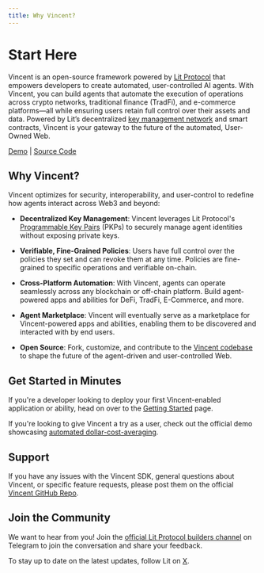 ```yaml
---
title: Why Vincent?
---
```


# Start Here

Vincent is an open-source framework powered by [Lit Protocol](https://litprotocol.com/) that empowers developers to create automated, user-controlled AI agents. With Vincent, you can build agents that automate the execution of operations across crypto networks, traditional finance (TradFi), and e-commerce platforms—all while ensuring users retain full control over their assets and data. Powered by Lit’s decentralized [key management network](https://developer.litprotocol.com/resources/how-it-works) and smart contracts, Vincent is your gateway to the future of the automated, User-Owned Web.

[Demo](https://demo.heyvincent.ai/) |
[Source Code](https://github.com/LIT-Protocol/vincent-dca/tree/main)

## Why Vincent?

Vincent optimizes for security, interoperability, and user-control to redefine how agents interact across Web3 and beyond:

- **Decentralized Key Management**: Vincent leverages Lit Protocol's [Programmable Key Pairs](https://developer.litprotocol.com/user-wallets/pkps/overview) (PKPs) to securely manage agent identities without exposing private keys.

- **Verifiable, Fine-Grained Policies**: Users have full control over the policies they set and can revoke them at any time. Policies are fine-grained to specific operations and verifiable on-chain.

- **Cross-Platform Automation**: With Vincent, agents can operate seamlessly across any blockchain or off-chain platform. Build agent-powered apps and abilities for DeFi, TradFi, E-Commerce, and more.

- **Agent Marketplace**: Vincent will eventually serve as a marketplace for Vincent-powered apps and abilities, enabling them to be discovered and interacted with by end users.

- **Open Source**: Fork, customize, and contribute to the [Vincent codebase](https://github.com/LIT-Protocol/Vincent) to shape the future of the agent-driven and user-controlled Web.

## Get Started in Minutes

If you're a developer looking to deploy your first Vincent-enabled application or ability, head on over to the [Getting Started](./Developers/Getting-Started.md) page.

If you're looking to give Vincent a try as a user, check out the official demo showcasing [automated dollar-cost-averaging](https://demo.heyvincent.ai/).

## Support

If you have any issues with the Vincent SDK, general questions about Vincent, or specific feature requests, please post them on the official [Vincent GitHub Repo](https://github.com/LIT-Protocol/Vincent/issues).

## Join the Community

We want to hear from you! Join the [official Lit Protocol builders channel](https://t.me/c/2038294753/1) on Telegram to join the conversation and share your feedback.

To stay up to date on the latest updates, follow Lit on [X](https://x.com/LitProtocol).
